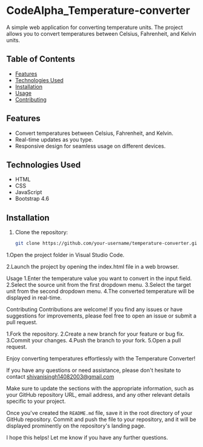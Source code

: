 # CodeAlpha_Temperature-converter

A simple web application for converting temperature units. The project allows you to convert temperatures between Celsius, Fahrenheit, and Kelvin units.

## Table of Contents

- [Features](#features)
- [Technologies Used](#technologies-used)
- [Installation](#installation)
- [Usage](#usage)
- [Contributing](#contributing)

## Features

- Convert temperatures between Celsius, Fahrenheit, and Kelvin.
- Real-time updates as you type.
- Responsive design for seamless usage on different devices.

## Technologies Used

- HTML
- CSS
- JavaScript
- Bootstrap 4.6

## Installation

1. Clone the repository:

   ```bash
   git clone https://github.com/your-username/temperature-converter.git
1.Open the project folder in Visual Studio Code.

2.Launch the project by opening the index.html file in a web browser.

Usage
1.Enter the temperature value you want to convert in the input field.
2.Select the source unit from the first dropdown menu.
3.Select the target unit from the second dropdown menu.
4.The converted temperature will be displayed in real-time.

Contributing
Contributions are welcome! If you find any issues or have suggestions for improvements, please feel free to open an issue or submit a pull request.

1.Fork the repository.
2.Create a new branch for your feature or bug fix.
3.Commit your changes.
4.Push the branch to your fork.
5.Open a pull request.

Enjoy converting temperatures effortlessly with the Temperature Converter!

If you have any questions or need assistance, please don't hesitate to contact shivanisingh14082003@gmail.com


Make sure to update the sections with the appropriate information, such as your GitHub repository URL, email address, and any other relevant details specific to your project.

Once you've created the `README.md` file, save it in the root directory of your GitHub repository. Commit and push the file to your repository, and it will be displayed prominently on the repository's landing page.

I hope this helps! Let me know if you have any further questions.

